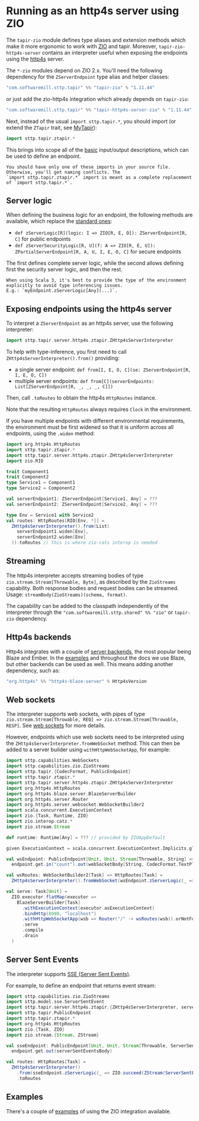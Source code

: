 # Running as an http4s server using ZIO

The `tapir-zio` module defines type aliases and extension methods which make it more ergonomic to work with 
[ZIO](https://zio.dev) and tapir. Moreover, `tapir-zio-http4s-server` contains an interpreter useful when
exposing the endpoints using the [http4s](https://http4s.org) server.

The `*-zio` modules depend on ZIO 2.x.
You'll need the following dependency for the `ZServerEndpoint` type alias and helper classes:

```scala
"com.softwaremill.sttp.tapir" %% "tapir-zio" % "1.11.44"
```

or just add the zio-http4s integration which already depends on `tapir-zio`:

```scala
"com.softwaremill.sttp.tapir" %% "tapir-http4s-server-zio" % "1.11.44"
```

Next, instead of the usual `import sttp.tapir.*`, you should import (or extend the `ZTapir` trait, see [MyTapir](../other/mytapir.md)):

```scala
import sttp.tapir.ztapir.*
```

This brings into scope all of the [basic](../endpoint/basics.md) input/output descriptions, which can be used to define an endpoint.

```{note}
You should have only one of these imports in your source file. Otherwise, you'll get naming conflicts. The
`import sttp.tapir.ztapir.*` import is meant as a complete replacement of `import sttp.tapir.*`.
```

## Server logic

When defining the business logic for an endpoint, the following methods are available, which replace the 
[standard ones](logic.md):

* `def zServerLogic[R](logic: I => ZIO[R, E, O]): ZServerEndpoint[R, C]` for public endpoints
* `def zServerSecurityLogic[R, U](f: A => ZIO[R, E, U]): ZPartialServerEndpoint[R, A, U, I, E, O, C]` for secure endpoints

The first defines complete server logic, while the second allows defining first the security server logic, and then the 
rest.

```{note}
When using Scala 3, it's best to provide the type of the environment explicitly to avoid type inferencing issues.
E.g.: `myEndpoint.zServerLogic[Any](...)`.
```

## Exposing endpoints using the http4s server

To interpret a `ZServerEndpoint` as an http4s server, use the following interpreter:

```scala
import sttp.tapir.server.http4s.ztapir.ZHttp4sServerInterpreter
```

To help with type-inference, you first need to call `ZHttp4sServerInterpreter().from()` providing:

* a single server endpoint: `def from[I, E, O, C](se: ZServerEndpoint[R, I, E, O, C])`
* multiple server endpoints: `def from[C](serverEndpoints: List[ZServerEndpoint[R, _, _, _, C]])`

Then, call `.toRoutes` to obtain the http4s `HttpRoutes` instance. 

Note that the resulting `HttpRoutes` always requires `Clock` in the environment.

If you have multiple endpoints with different environmental requirements, the environment must be first widened
so that it is uniform across all endpoints, using the `.widen` method:

```scala
import org.http4s.HttpRoutes
import sttp.tapir.ztapir.*
import sttp.tapir.server.http4s.ztapir.ZHttp4sServerInterpreter
import zio.RIO

trait Component1
trait Component2
type Service1 = Component1
type Service2 = Component2

val serverEndpoint1: ZServerEndpoint[Service1, Any] = ???                              
val serverEndpoint2: ZServerEndpoint[Service2, Any] = ???

type Env = Service1 with Service2
val routes: HttpRoutes[RIO[Env, *]] =
  ZHttp4sServerInterpreter().from(List(
    serverEndpoint1.widen[Env], 
    serverEndpoint2.widen[Env]
  )).toRoutes // this is where zio-cats interop is needed
```

## Streaming

The http4s interpreter accepts streaming bodies of type `zio.stream.Stream[Throwable, Byte]`, as described by the `ZioStreams`
capability. Both response bodies and request bodies can be streamed. Usage: `streamBody(ZioStreams)(schema, format)`.

The capability can be added to the classpath independently of the interpreter through the
`"com.softwaremill.sttp.shared" %% "zio"` or `tapir-zio` dependency.

## Http4s backends

Http4s integrates with a couple of [server backends](https://http4s.org/v1.0/integrations/), the most popular being
Blaze and Ember. In the [examples](../examples.md) and throughout the docs we use Blaze, but other backends can be used
as well. This means adding another dependency, such as:

```scala
"org.http4s" %% "http4s-blaze-server" % Http4sVersion
```

## Web sockets

The interpreter supports web sockets, with pipes of type `zio.stream.Stream[Throwable, REQ] => zio.stream.Stream[Throwable, RESP]`. 
See [web sockets](../endpoint/websockets.md) for more details.

However, endpoints which use web sockets need to be interpreted using the `ZHttp4sServerInterpreter.fromWebSocket`
method. This can then be added to a server builder using `withHttpWebSocketApp`, for example:

```scala
import sttp.capabilities.WebSockets
import sttp.capabilities.zio.ZioStreams
import sttp.tapir.{CodecFormat, PublicEndpoint}
import sttp.tapir.ztapir.*
import sttp.tapir.server.http4s.ztapir.ZHttp4sServerInterpreter
import org.http4s.HttpRoutes
import org.http4s.blaze.server.BlazeServerBuilder
import org.http4s.server.Router
import org.http4s.server.websocket.WebSocketBuilder2
import scala.concurrent.ExecutionContext
import zio.{Task, Runtime, ZIO}
import zio.interop.catz.*
import zio.stream.Stream

def runtime: Runtime[Any] = ??? // provided by ZIOAppDefault

given ExecutionContext = scala.concurrent.ExecutionContext.Implicits.global

val wsEndpoint: PublicEndpoint[Unit, Unit, Stream[Throwable, String] => Stream[Throwable, String], ZioStreams with WebSockets] =
  endpoint.get.in("count").out(webSocketBody[String, CodecFormat.TextPlain, String, CodecFormat.TextPlain](ZioStreams))

val wsRoutes: WebSocketBuilder2[Task] => HttpRoutes[Task] =
  ZHttp4sServerInterpreter().fromWebSocket(wsEndpoint.zServerLogic(_ => ???)).toRoutes

val serve: Task[Unit] =
  ZIO.executor.flatMap(executor =>
    BlazeServerBuilder[Task]
      .withExecutionContext(executor.asExecutionContext)
      .bindHttp(8080, "localhost")
      .withHttpWebSocketApp(wsb => Router("/" -> wsRoutes(wsb)).orNotFound)
      .serve
      .compile
      .drain
  )
```

## Server Sent Events

The interpreter supports [SSE (Server Sent Events)](https://developer.mozilla.org/en-US/docs/Web/API/Server-sent_events/Using_server-sent_events).

For example, to define an endpoint that returns event stream:

```scala
import sttp.capabilities.zio.ZioStreams
import sttp.model.sse.ServerSentEvent
import sttp.tapir.server.http4s.ztapir.{ZHttp4sServerInterpreter, serverSentEventsBody}
import sttp.tapir.PublicEndpoint
import sttp.tapir.ztapir.*
import org.http4s.HttpRoutes
import zio.{Task, ZIO}
import zio.stream.{Stream, ZStream}

val sseEndpoint: PublicEndpoint[Unit, Unit, Stream[Throwable, ServerSentEvent], ZioStreams] =
  endpoint.get.out(serverSentEventsBody)

val routes: HttpRoutes[Task] =
  ZHttp4sServerInterpreter()
    .from(sseEndpoint.zServerLogic(_ => ZIO.succeed(ZStream(ServerSentEvent(Some("data"), None, None, None)))))
    .toRoutes
```

## Examples

There's a couple of [examples](../examples.md) of using the ZIO integration available.
